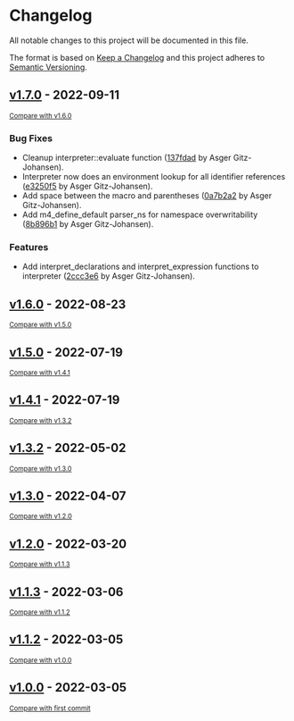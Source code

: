 # Changelog
All notable changes to this project will be documented in this file.

The format is based on [Keep a Changelog](http://keepachangelog.com/en/1.0.0/)
and this project adheres to [Semantic Versioning](http://semver.org/spec/v2.0.0.html).

## [v1.7.0](https://github.com/sillydan1/expr/releases/tag/v1.7.0) - 2022-09-11

<small>[Compare with v1.6.0](https://github.com/sillydan1/expr/compare/v1.6.0...v1.7.0)</small>

### Bug Fixes
- Cleanup interpreter::evaluate function ([137fdad](https://github.com/sillydan1/expr/commit/137fdad5284563f22ff52841b8ce5b9e90a5848e) by Asger Gitz-Johansen).
- Interpreter now does an environment lookup for all identifier references ([e3250f5](https://github.com/sillydan1/expr/commit/e3250f53716d0d3ebc24e858dadd3ba72a36dfed) by Asger Gitz-Johansen).
- Add space between the macro and parentheses ([0a7b2a2](https://github.com/sillydan1/expr/commit/0a7b2a213d8bf2ceca25531d90707f274f87b9cf) by Asger Gitz-Johansen).
- Add m4_define_default parser_ns for namespace overwritability ([8b896b1](https://github.com/sillydan1/expr/commit/8b896b1334840adb3c8152720c072dee4a6d4167) by Asger Gitz-Johansen).

### Features
- Add interpret_declarations and interpret_expression functions to interpreter ([2ccc3e6](https://github.com/sillydan1/expr/commit/2ccc3e69f6271009d0d28b54ea5beb1251d96e4a) by Asger Gitz-Johansen).


## [v1.6.0](https://github.com/sillydan1/expr/releases/tag/v1.6.0) - 2022-08-23

<small>[Compare with v1.5.0](https://github.com/sillydan1/expr/compare/v1.5.0...v1.6.0)</small>


## [v1.5.0](https://github.com/sillydan1/expr/releases/tag/v1.5.0) - 2022-07-19

<small>[Compare with v1.4.1](https://github.com/sillydan1/expr/compare/v1.4.1...v1.5.0)</small>


## [v1.4.1](https://github.com/sillydan1/expr/releases/tag/v1.4.1) - 2022-07-19

<small>[Compare with v1.3.2](https://github.com/sillydan1/expr/compare/v1.3.2...v1.4.1)</small>


## [v1.3.2](https://github.com/sillydan1/expr/releases/tag/v1.3.2) - 2022-05-02

<small>[Compare with v1.3.0](https://github.com/sillydan1/expr/compare/v1.3.0...v1.3.2)</small>


## [v1.3.0](https://github.com/sillydan1/expr/releases/tag/v1.3.0) - 2022-04-07

<small>[Compare with v1.2.0](https://github.com/sillydan1/expr/compare/v1.2.0...v1.3.0)</small>


## [v1.2.0](https://github.com/sillydan1/expr/releases/tag/v1.2.0) - 2022-03-20

<small>[Compare with v1.1.3](https://github.com/sillydan1/expr/compare/v1.1.3...v1.2.0)</small>


## [v1.1.3](https://github.com/sillydan1/expr/releases/tag/v1.1.3) - 2022-03-06

<small>[Compare with v1.1.2](https://github.com/sillydan1/expr/compare/v1.1.2...v1.1.3)</small>


## [v1.1.2](https://github.com/sillydan1/expr/releases/tag/v1.1.2) - 2022-03-05

<small>[Compare with v1.0.0](https://github.com/sillydan1/expr/compare/v1.0.0...v1.1.2)</small>


## [v1.0.0](https://github.com/sillydan1/expr/releases/tag/v1.0.0) - 2022-03-05

<small>[Compare with first commit](https://github.com/sillydan1/expr/compare/8337824c2e8488a3226b773b345b0d5b537c3a7a...v1.0.0)</small>


